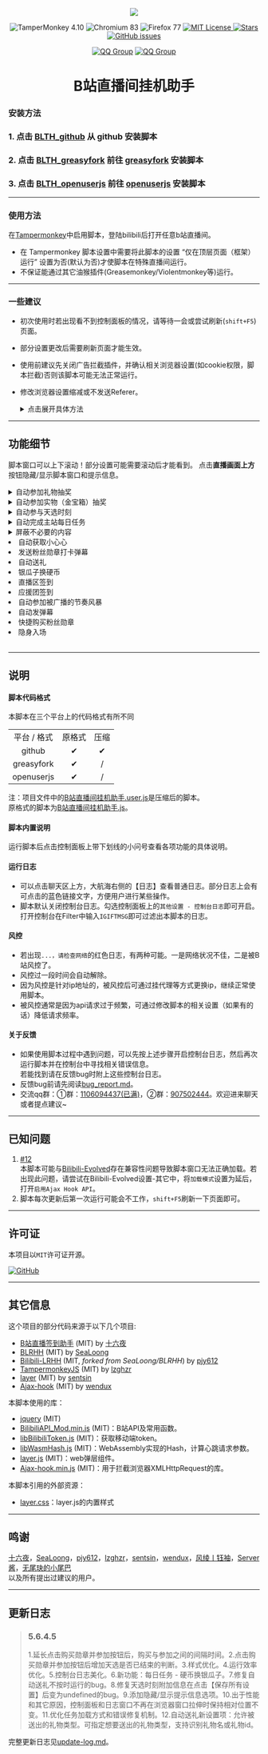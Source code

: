 <p align ="center"><img src="https://cdn.jsdelivr.net/gh/andywang425/BLTH@7d7ca494edd314806460e24c6b59be8ae1bd7dc6/img/script-icon.png"></p>
<p align="center"><img src="https://img.shields.io/badge/TamperMonkey_4.10-pass-green.svg" alt="TamperMonkey 4.10"> <img src="https://img.shields.io/badge/Chromium_83-pass-green.svg" alt="Chromium 83"> <img src="https://img.shields.io/badge/Firefox_77-pass-green.svg" alt="Firefox 77"> <a href="https://github.com/andywang425/BLTH/blob/master/LICENSE"><img src="https://img.shields.io/badge/license-MIT-green" alt="MIT License"> <a href="https://jq.qq.com/?_wv=1027&k=fCSfWf1O"> <a href="https://github.com/andywang425/BLTH/stargazers"><img src="https://img.shields.io/github/stars/andywang425/BLTH?style=flat" alt="Stars"></a> <a href="https://github.com/andywang425/BLTH/issues"><img alt="GitHub issues" src="https://img.shields.io/github/issues/andywang425/BLTH"></a></p>
<p align="center"><a href="https://jq.qq.com/?_wv=1027&k=fCSfWf1O"><img src="https://img.shields.io/badge/QQ%20Group-1106094437(已满)-yellow" alt="QQ Group"></a> <a href="https://jq.qq.com/?_wv=1027&k=Bf951teI"><img src="https://img.shields.io/badge/QQ%20Group-907502444-brightgreen" alt="QQ Group"></a></p>
<h1 align="center">B站直播间挂机助手</h1>

### 安装方法
### 1. 点击 [BLTH_github](https://raw.githubusercontent.com/andywang425/BLTH/master/B%E7%AB%99%E7%9B%B4%E6%92%AD%E9%97%B4%E6%8C%82%E6%9C%BA%E5%8A%A9%E6%89%8B.user.js) 从 github 安装脚本    
### 2. 点击 [BLTH_greasyfork](https://greasyfork.org/zh-CN/scripts/406048-b%E7%AB%99%E7%9B%B4%E6%92%AD%E9%97%B4%E6%8C%82%E6%9C%BA%E5%8A%A9%E6%89%8B) 前往 [greasyfork](https://greasyfork.org) 安装脚本  
### 3. 点击 [BLTH_openuserjs](https://openuserjs.org/scripts/andywang425/B%E7%AB%99%E7%9B%B4%E6%92%AD%E9%97%B4%E6%8C%82%E6%9C%BA%E5%8A%A9%E6%89%8B) 前往 [openuserjs](https://openuserjs.org) 安装脚本  

-------------------------------

### 使用方法 
在[Tampermonkey](https://www.tampermonkey.net)中启用脚本，登陆bilibili后打开任意b站直播间。 
+ 在 Tampermonkey 脚本设置中需要将此脚本的设置 “仅在顶层页面（框架）运行” 设置为否(默认为否)才使脚本在特殊直播间运行。  
+ 不保证能通过其它油猴插件(Greasemonkey/Violentmonkey等)运行。  
-------------------------------

### 一些建议
+ 初次使用时若出现看不到控制面板的情况，请等待一会或尝试刷新(`shift+F5`)页面。  
+ 部分设置更改后需要刷新页面才能生效。  
+ 使用前建议先关闭广告拦截插件，并确认相关浏览器设置(如cookie权限，脚本拦截)否则该脚本可能无法正常运行。  
+ 修改浏览器设置缩减或不发送Referer。
  <details>
  <summary>点击展开具体方法</summary>

  + Chrome  
  在地址栏输入`chrome://flags`，搜索`Reduce default 'referer' header granularity`将这个功能设置为`Enabled`。
  + Edge  
  在地址栏输入`edge://flags`，搜索`Reduce default 'referer' header granularity`将这个功能设置为`Enabled`。
  + FireFox   
  在地址栏输入`about:config`，搜索`network.http.sendRefererHeader`，把这个设置的值改为`0`。
  + 建议这样做的原因：
  B站直播间api在被调用时，其referer值为`https://live.bilibili.com/当前房间号`。所以若不修改设置，脚本发出的相当一部分api请求所携带的referer值是不合理的。如在直播间`777`使用脚本，参加了直播间`666`的天选时刻，那么发出请求所携带的referer值就是`https://live.bilibili.com/777`。但正常情况下天选时刻只能在对应房间参加，如果B站有相关检测的话很容易发现刚刚那个请求是异常的。  
  + 请注意：
  某些网站为了防盗链要求referer必须为本站链接，不发送referer可能导致无法正常访问这些网站。同时不发送referer还可能会影响网站的广告收入。
  
  </details>

-------------------------------

## 功能细节 

脚本窗口可以上下滚动！部分设置可能需要滚动后才能看到。
点击**直播画面上方**按钮隐藏/显示脚本窗口和提示信息。    

<details>
<summary>自动参加礼物抽奖</summary>
<ul>
<li>抽奖前随机延迟</li>
<li>随机跳过抽奖</li>
<li>抽奖前模拟进入目标房间</li>
<li>抽奖前发送活跃弹幕（防检测）</li>
</ul>
</details>
<details>
<summary>自动参加实物（金宝箱）抽奖</summary>
<ul>
<li>忽略含特定关键字或匹配特定正则表达式的存疑抽奖</li>
</ul>
</details>
<details>
<summary>自动参与天选时刻</summary>
<ul>
<li>忽略所需金瓜子大于设置值的天选</li>  
<li>忽略含特定关键字或匹配特定正则表达式的存疑天选</li>
<li>忽略指定直播间的天选</li>
<li>尝试识别天选中的金额并忽略金额低于设置值的天选</li>
<li>保存当前关注列表为白名单/取关不在白名单内的UP主</li>  
<li>上传天选信息至自己的直播间/从特定直播间获取天选信息</li>
<li>把参与天选时关注的UP移动到新关注分组/取关该分组内的UP主</li>
<li>未中奖自动取关</li>
<li>中奖后自动发私信/弹幕</li>
</ul>
</details>
<details>
<summary>自动完成主站每日任务</summary>
<ul>
<li>登陆主站</li>  
<li>观看视频</li>  
<li>自动投币（可指定给某用户的视频投币）</li>  
<li>分享视频</li>   
</ul>
</details>
<details>
<summary>屏蔽不必要的内容</summary>
<ul>
<li>移除2233模型</li>
<li>移除活动入口</li>
<li>移除排行榜</li>
<li>移除右侧关注按钮及弹窗</li>
<li>移除礼物栏下方广告</li>
<li>屏蔽挂机检测</li>
</ul>
</details>
<li>自动获取小心心</li>
<li>发送粉丝勋章打卡弹幕</li>
<li>自动送礼</li>
<li>银瓜子换硬币</li>
<li>直播区签到</li>
<li>应援团签到</li>
<li>自动参加被广播的节奏风暴</li>
<li>自动发弹幕</li>
<li>快捷购买粉丝勋章</li>
<li>隐身入场</li><br>

-------------------------------

## 说明
#### 脚本代码格式
本脚本在三个平台上的代码格式有所不同
<table>
    <tr>
        <td align ="center">平台 / 格式</td>
        <td align ="center">原格式</td>
        <td align ="center">压缩</td>
    </tr>
    <tr>
        <td align ="center">github</td>
        <td align ="center">✔</td>
        <td align ="center">✔</td>
    </tr>
    <tr>
        <td align ="center">greasyfork</td>
        <td align ="center">✔</td>
        <td align ="center">/</td>
    </tr>
    <tr>
        <td align ="center">openuserjs</td>
        <td align ="center">✔</td>
        <td align ="center">/</td>
    </tr>
</table>

注：项目文件中的[B站直播间挂机助手.user.js](https://github.com/andywang425/BLTH/blob/master/B%E7%AB%99%E7%9B%B4%E6%92%AD%E9%97%B4%E6%8C%82%E6%9C%BA%E5%8A%A9%E6%89%8B.user.js)是压缩后的脚本。  
原格式的脚本为[B站直播间挂机助手.js](https://github.com/andywang425/BLTH/blob/master/B%E7%AB%99%E7%9B%B4%E6%92%AD%E9%97%B4%E6%8C%82%E6%9C%BA%E5%8A%A9%E6%89%8B.js)。  

#### 脚本内置说明
运行脚本后点击控制面板上带下划线的小问号查看各项功能的具体说明。  

#### 运行日志
+ 可以点击聊天区上方，大航海右侧的【日志】查看普通日志。部分日志上会有可点击的蓝色链接文字，方便用户进行某些操作。
+ 脚本默认关闭控制台日志。勾选控制面板上的`其他设置 - 控制台日志`即可开启。  
  打开控制台在Filter中输入`IGIFTMSG`即可过滤出本脚本的日志。

#### 风控
+ 若出现`...，请检查网络`的红色日志，有两种可能。一是网络状况不佳，二是被B站风控了。
+ 风控过一段时间会自动解除。
+ 因为风控是针对ip地址的，被风控后可通过挂代理等方式更换ip，继续正常使用脚本。
+ 被风控通常是因为api请求过于频繁，可通过修改脚本的相关设置（如果有的话）降低请求频率。

#### 关于反馈
+ 如果使用脚本过程中遇到问题，可以先按上述步骤开启控制台日志，然后再次运行脚本并在控制台中寻找相关错误信息。  
  若能找到请在反馈bug时附上这些控制台日志。
+ 反馈bug前请先阅读[bug_report.md](https://github.com/andywang425/BLTH/blob/master/.github/ISSUE_TEMPLATE/bug_report.md)。
+ 交流qq群：①群：[1106094437(已满)](https://jq.qq.com/?_wv=1027&k=fCSfWf1O)，②群：[907502444](https://jq.qq.com/?_wv=1027&k=Bf951teI)。欢迎进来聊天或者提点建议~    

-------------------------------

## 已知问题
1. [#12](https://github.com/andywang425/BLTH/issues/12)  
本脚本可能与[Bilibili-Evolved](https://github.com/the1812/Bilibili-Evolved)存在兼容性问题导致脚本窗口无法正确加载。若出现此问题，请尝试在Bilibili-Evolved设置-其它中，将`加载模式`设置为延后，打开`启用Ajax Hook API`。  
2. 脚本每次更新后第一次运行可能会不工作，`shift+F5`刷新一下页面即可。   

-------------------------------

## 许可证
本项目以`MIT`许可证开源。  

<a href="https://github.com/andywang425/BLTH/blob/master/LICENSE"><img alt="GitHub" src="https://img.shields.io/github/license/andywang425/BLTH?style=for-the-badge"></a>

-------------------------------

## 其它信息  
这个项目的部分代码来源于以下几个项目:  
+ [B站直播签到助手](https://wwa.lanzous.com/iLjOmkfuvxe) (MIT) by [十六夜](https://space.bilibili.com/4317450)
+ [BLRHH](https://github.com/SeaLoong/BLRHH) (MIT) by [SeaLoong](https://github.com/SeaLoong)  
+ [Bilibili-LRHH](https://github.com/pjy612/Bilibili-LRHH) (MIT, _forked from SeaLoong/BLRHH_) by [pjy612](https://github.com/pjy612)
+ [TampermonkeyJS](https://github.com/lzghzr/TampermonkeyJS) (MIT) by [lzghzr](https://github.com/lzghzr)  
+ [layer](https://github.com/sentsin/layer) (MIT) by [sentsin](https://github.com/sentsin)  
+ [Ajax-hook](https://github.com/wendux/Ajax-hook) (MIT) by [wendux](https://github.com/wendux)

本脚本使用的库：  
+ [jquery](https://github.com/jquery/jquery) (MIT)  
+ [BilibiliAPI_Mod.min.js](https://github.com/andywang425/BLTH/blob/master/library_files/BilibiliAPI_Mod.js) (MIT)：B站API及常用函数。  
+ [libBilibiliToken.js](https://github.com/lzghzr/TampermonkeyJS/blob/master/libBilibiliToken/libBilibiliToken.js) (MIT)：获取移动端token。  
+ [libWasmHash.js](https://github.com/lzghzr/TampermonkeyJS/blob/master/libWasmHash/libWasmHash.js) (MIT)：WebAssembly实现的Hash，计算心跳请求参数。  
+ [layer.js](https://github.com/sentsin/layer/blob/master/dist/layer.js) (MIT)：web弹层组件。  
+ [Ajax-hook.min.js](https://github.com/wendux/Ajax-hook) (MIT)：用于拦截浏览器XMLHttpRequest的库。  

本脚本引用的外部资源：  
+ [layer.css](https://github.com/sentsin/layer/blob/master/dist/theme/default/layer.css)：layer.js的内置样式  

-------------------------------

## 鸣谢
[十六夜](https://greasyfork.org/en/users/289469-%E5%8D%81%E5%85%AD%E5%A4%9C)，[SeaLoong](https://github.com/SeaLoong)，[pjy612](https://github.com/pjy612)，[lzghzr](https://github.com/lzghzr)，[sentsin](https://github.com/sentsin)，[wendux](https://github.com/wendux)，[风绫丨钰袖](https://space.bilibili.com/20842051)，[Server酱](https://sc.ftqq.com/)，[无尾玦的小尾巴](https://space.bilibili.com/234368216)  
以及所有提出过建议的用户。

-------------------------------

## 更新日志
>### 5.6.4.5
>1.延长点击购买勋章并参加按钮后，购买与参加之间的间隔时间。2.点击购买勋章并参加按钮后增加天选是否已结束的判断。3.样式优化。4.运行效率优化。5.控制台日志美化。6.新功能：每日任务 - 硬币换银瓜子。7.修复自动送礼不按时运行的bug。8.修复天选时刻附加信息在点击【保存所有设置】后变为undefined的bug。9.添加隐藏/显示提示信息选项。10.出于性能和其它原因，控制面板和日志窗口不再在浏览器窗口拉伸时保持相对位置不变。11.优化任务加载方式和错误修复机制。12.自动送礼新设置项：允许被送出的礼物类型。可指定想要送出的礼物类型，支持识别礼物名或礼物id。

完整更新日志见[update-log.md](https://github.com/andywang425/BLTH/blob/master/markdown/update-log.md)。  